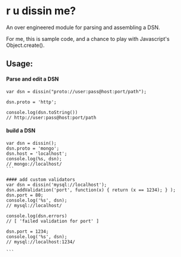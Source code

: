 r u dissin me?
===

An over engineered module for parsing and assembling a DSN.

For me, this is sample code, and a chance to play with Javascript's Object.create().

## Usage:

#### Parse and edit a DSN
```
var dsn = dissin("proto://user:pass@host:port/path");

dsn.proto = 'http';

console.log(dsn.toString())
// http://user:pass@host:port/path
```

#### build a DSN
````
var dsn = dissin();
dsn.proto = 'mongo';
dsn.host = 'localhost';
console.log(%s, dsn);
// mongo://localhost/
```

#### add custom validators
var dsn = dissin('mysql://localhost');
dsn.addValidation('port', function(x) { return (x == 1234); } );
dsn.port = 80;
console.log('%s', dsn);
// mysql://localhost/

console.log(dsn.errors)
// [ 'failed validation for port' ]

dsn.port = 1234;
console.log('%s', dsn);
// mysql://localhost:1234/

```

